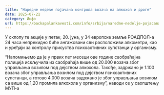 ```yaml
---
title: "Наредне недеље појачана контрола возача на алкохол и дроге"
date: 2025-07-21
category: Инфо
url: https://backapalankavesti.com/info/srbija/naredne-nedelje-pojacana-kontrola-vozaca-na-alkohol-i-droge/
---
```


У склопу те акције у петак, 20. јуна, у 34 европске земље РОАДПОЛ-а 24 часа непрекидно биће ангажовани сви расположиви алкометри, као и уређаји за контролу присуства психоактивних супстанци у организму.

“Напомињемо да је у првих пет месеци ове године саобраћајна полиција искључила из саобраћаја више од 20.000 возача због управљања возилом под дејством алкохола. Такође, задржано је 1.100 возача због управљања возилом под дејством психоактивних супстанци, а готово 4.000 возача задржано је због управљања возилом са више од 1,20 промила алкохола у организму”, наводи се у саопштењу МУП-а
